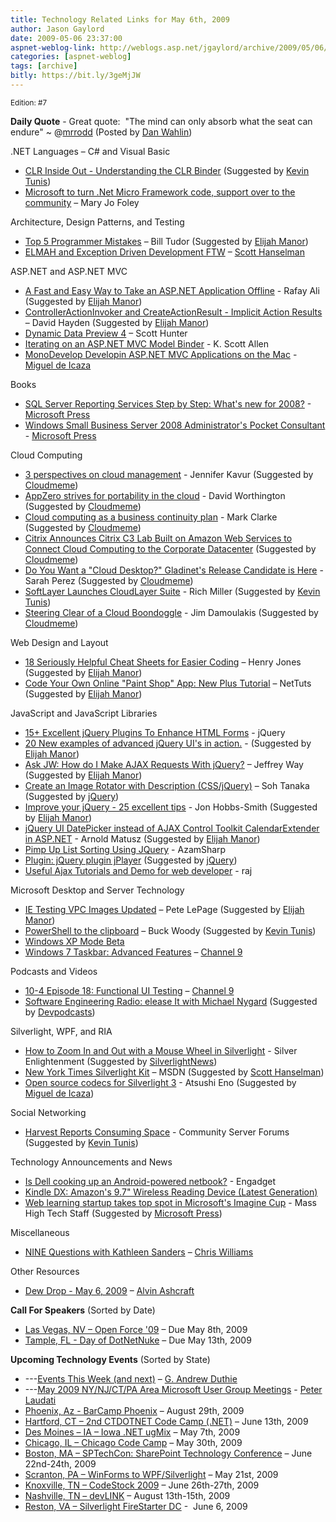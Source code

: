 ```yaml
---
title: Technology Related Links for May 6th, 2009
author: Jason Gaylord
date: 2009-05-06 23:37:00
aspnet-weblog-link: http://weblogs.asp.net/jgaylord/archive/2009/05/06/technology-related-links-for-may-6th-2009.aspx
categories: [aspnet-weblog]
tags: [archive]
bitly: https://bit.ly/3geMjJW
---
```


<small>Edition: #7</small>

**Daily Quote** - Great quote:  "The mind can only absorb what the seat can endure" ~ @[mrrodd](http://twitter.com/mrrodd) (Posted by [Dan Wahlin](http://twitter.com/DanWahlin))

.NET Languages – C# and Visual Basic

- [CLR Inside Out - Understanding the CLR Binder](http://blogs.msdn.com/clrteam/archive/2009/05/06/clr-inside-out-understanding-the-clr-binder.aspx) (Suggested by [Kevin Tunis](http://twitter.com/Tunis))
- [Microsoft to turn .Net Micro Framework code, support over to the community](http://blogs.zdnet.com/microsoft/?p=2701) – Mary Jo Foley

Architecture, Design Patterns, and Testing

- [Top 5 Programmer Mistakes](http://geekswithblogs.net/btudor/archive/2009/05/04/131811.aspx) – Bill Tudor (Suggested by [Elijah Manor](http://twitter.com/elijahmanor))
- [ELMAH and Exception Driven Development FTW](http://www.hanselman.com/blog/ELMAHAndExceptionDrivenDevelopmentFTW.aspx) – [Scott Hanselman](http://twitter.com/shanselman)

ASP.NET and ASP.NET MVC

- [A Fast and Easy Way to Take an ASP.NET Application Offline](http://www.devx.com/tips/Tip/41572?trk=DXRSS_DOTNET) - Rafay Ali (Suggested by [Elijah Manor](http://twitter.com/elijahmanor))
- [ControllerActionInvoker and CreateActionResult - Implicit Action Results](http://davidhayden.com/blog/dave/archive/2009/05/06/ControllerActionInvokerCreateActionResultImplicitActionResults.aspx) – David Hayden (Suggested by [Elijah Manor](http://twitter.com/elijahmanor))
- [Dynamic Data Preview 4](http://aspnet.codeplex.com/Release/ProjectReleases.aspx?ReleaseId=27026) – Scott Hunter
- [Iterating on an ASP.NET MVC Model Binder](http://odetocode.com/Blogs/scott/archive/2009/05/05/12801.aspx) - K. Scott Allen
- [MonoDevelop Developin ASP.NET MVC Applications on the Mac](http://tirania.org/blog/archive/2009/May-05-1.html "http://tirania.org/blog/archive/2009/May-05-1.html") - [Miguel de Icaza](http://twitter.com/migueldeicaza)

Books

- [SQL Server Reporting Services Step by Step: What's new for 2008?](http://blogs.msdn.com/microsoft_press/archive/2009/05/06/sql-server-reporting-services-step-by-step-what-s-new-for-2008.aspx) - [Microsoft Press](http://twitter.com/MicrosoftPress)
- [Windows Small Business Server 2008 Administrator's Pocket Consultant](http://blogs.msdn.com/microsoft_press/archive/2009/05/06/now-available-windows-sbs-2008-administrator-s-pocket-consultant.aspx) - [Microsoft Press](http://twitter.com/MicrosoftPress)

Cloud Computing

- [3 perspectives on cloud management](http://www.itworldcanada.com/a/News/ad90f106-80eb-4e1a-b33a-68b722e79aae.html) - Jennifer Kavur (Suggested by [Cloudmeme](http://twitter.com/cloudmeme))
- [AppZero strives for portability in the cloud](http://www.sdtimes.com/APPZERO_STRIVES_FOR_PORTABILITY_IN_THE_CLOUD/About_APPZERO_and_CLOUDCOMPUTING/33458) - David Worthington (Suggested by [Cloudmeme](http://twitter.com/cloudmeme))
- [Cloud computing as a business continuity plan](http://www.tectonic.co.za/?p=4738) - Mark Clarke (Suggested by [Cloudmeme](http://twitter.com/cloudmeme))
- [Citrix Announces Citrix C3 Lab Built on Amazon Web Services to Connect Cloud Computing to the Corporate Datacenter](http://www.tradingmarkets.com/.site/news/Stock%20News/2311654/) (Suggested by [Cloudmeme](http://twitter.com/cloudmeme))
- [Do You Want a "Cloud Desktop?" Gladinet's Release Candidate is Here](http://www.readwriteweb.com/archives/do_you_want_a_cloud_desktop_gladinets_release_cand.php) - Sarah Perez (Suggested by [Cloudmeme](http://twitter.com/cloudmeme))
- [SoftLayer Launches CloudLayer Suite](http://www.datacenterknowledge.com/archives/2009/05/06/softlayer-launches-cloudlayer-suite/) - Rich Miller (Suggested by [Kevin Tunis](http://twitter.com/Tunis))
- [Steering Clear of a Cloud Boondoggle](http://www.ecommercetimes.com/story/Steering-Clear-of-a-Cloud-Boondoggle-66990.html?wlc=1241660215) - Jim Damoulakis (Suggested by [Cloudmeme](http://twitter.com/cloudmeme))

Web Design and Layout

- [18 Seriously Helpful Cheat Sheets for Easier Coding](http://webdesignledger.com/resources/18-seriously-helpful-cheat-sheets-for-easier-coding) – Henry Jones (Suggested by [Elijah Manor](http://twitter.com/elijahmanor))
- [Code Your Own Online "Paint Shop" App: New Plus Tutorial](http://net.tutsplus.com/articles/news/code-your-own-online-paintshop-app/) – NetTuts (Suggested by [Elijah Manor](http://twitter.com/elijahmanor))

JavaScript and JavaScript Libraries

- [15+ Excellent jQuery Plugins To Enhance HTML Forms](http://webdeveloperplus.com/jquery/15-excellent-jquery-plugins-to-enhance-html-forms/) - jQuery
- [20 New examples of advanced jQuery UI's in action.](http://blarnee.com/wp/20-new-examples-of-advanced-jquery-uis-in-action/) - (Suggested by [Elijah Manor](http://twitter.com/elijahmanor))
- [Ask JW: How do I Make AJAX Requests With jQuery?](http://blog.themeforest.net/screencasts/ask-jw-how-do-i-make-ajax-requests-with-jquery/) – Jeffrey Way (Suggested by [Elijah Manor](http://twitter.com/elijahmanor))
- [Create an Image Rotator with Description (CSS/jQuery)](http://designm.ag/tutorials/image-rotator-css-jquery/) – Soh Tanaka (Suggested by [jQuery](http://twitter.com/jquery))
- [Improve your jQuery - 25 excellent tips](http://www.tvidesign.co.uk/blog/improve-your-jquery-25-excellent-tips.aspx) - Jon Hobbs-Smith (Suggested by [Elijah Manor](http://twitter.com/elijahmanor))
- [jQuery UI DatePicker instead of AJAX Control Toolkit CalendarExtender in ASP.NET](http://blog.dreamlabsolutions.com/post/2009/05/04/jQuery-UI-DatePicker-instead-of-AJAX-Control-Toolkit-CalendarExtender-in-ASPNET.aspx) \- Arnold Matusz (Suggested by [Elijah Manor](http://twitter.com/elijahmanor))
- [Pimp Up List Sorting Using JQuery](http://highoncoding.com/Articles/513_Pimp_Up_List_Sorting_Using_JQuery.aspx) - AzamSharp
- [Plugin: jQuery plugin jPlayer](http://www.happyworm.com/jquery/jplayer/) (Suggested by [jQuery](http://twitter.com/jquery))
- [Useful Ajax Tutorials and Demo for web developer](http://www.dreamcss.com/2009/04/useful-ajax-tutorials-and-demo-for-web.html) - raj

Microsoft Desktop and Server Technology

- [IE Testing VPC Images Updated](http://blogs.msdn.com/ie/archive/2009/05/06/ie-testing-vpc-images-updated.aspx) – Pete LePage (Suggested by [Elijah Manor](http://twitter.com/elijahmanor))
- [PowerShell to the clipboard](http://blogs.msdn.com/buckwoody/archive/2009/05/06/powershell-to-the-clipboard.aspx) – Buck Woody (Suggested by [Kevin Tunis](http://twitter.com/Tunis))
- [Windows XP Mode Beta](http://www.microsoft.com/downloads/details.aspx?displaylang=en&FamilyID=0e8fa9b3-c236-4b77-be26-173f032f5159)
- [Windows 7 Taskbar: Advanced Features](http://channel9.msdn.com/posts/yochay/Windows-7-Taskbar-Advance-Topics/) – [Channel 9](http://twitter.com/ch9)

Podcasts and Videos

- [10-4 Episode 18: Functional UI Testing](http://channel9.msdn.com/shows/10-4/10-4-Episode-18-Functional-UI-Testing/) – [Channel 9](http://twitter.com/ch9)
- [Software Engineering Radio: elease It with Michael Nygard](http://www.developerfusion.com/media/12672/elease-it-with-michael-nygard/) (Suggested by [Devpodcasts](http://twitter.com/devpodcasts))

Silverlight, WPF, and RIA

- [How to Zoom In and Out with a Mouse Wheel in Silverlight](http://silverlightfoundry.blogspot.com/2009/04/how-to-zoom-in-and-out-with-mousewheel.html) - Silver Enlightenment (Suggested by [SilverlightNews](http://twitter.com/SilverlightNews))
- [New York Times Silverlight Kit](http://code.msdn.microsoft.com/NYTimesSilverlight) – MSDN (Suggested by [Scott Hanselman](http://twitter.com/shanselman))
- [Open source codecs for Silverlight 3](http://veritas-vos-liberabit.com/monogatari/2009/03/moonvorbis.html) - Atsushi Eno (Suggested by [Miguel de Icaza](http://twitter.com/migueldeicaza))

Social Networking

- [Harvest Reports Consuming Space](http://dev.communityserver.com/forums/p/506917/649218.aspx#649218) - Community Server Forums (Suggested by [Kevin Tunis](http://twitter.com/Tunis))

Technology Announcements and News

- [Is Dell cooking up an Android-powered netbook?](http://www.engadget.com/2009/05/06/is-dell-cooking-up-an-android-powered-netbook/) - Engadget
- [Kindle DX: Amazon's 9.7" Wireless Reading Device (Latest Generation)](http://www.amazon.com/Kindle-DX-Amazons-Wireless-Generation/dp/B0015TCML0/ref=sr_1_1?ie=UTF8&s=electronics&qid=1241620598&sr=8-1)
- [Web learning startup takes top spot in Microsoft's Imagine Cup](http://www.masshightech.com/stories/2009/05/04/daily22-Web-learning-startup-takes-top-spot-in-Microsofts-Imagine-Cup.html) - Mass High Tech Staff (Suggested by [Microsoft Press](http://twitter.com/MicrosoftPress))

Miscellaneous

- [NINE Questions with Kathleen Sanders](http://www.ninequestions.net/archive/2009/05/06/nine-questions-with-kathleen-sanders.aspx) – [Chris Williams](http://twitter.com/chrisgwilliams)

Other Resources

- [Dew Drop - May 6, 2009](http://www.alvinashcraft.com/2009/05/06/dew-drop-may-6-2009/) – [Alvin Ashcraft](http://twitter.com/alvinashcraft)

**Call For Speakers** (Sorted by Date)

- [Las Vegas, NV – Open Force '09](http://openforce08.com/Home/tabid/55/Default.aspx) – Due May 8th, 2009
- [Tample, FL - Day of DotNetNuke](http://dayofdnn.com/Speakers/tabid/215/Default.aspx) – Due May 13th, 2009

**Upcoming Technology Events** (Sorted by State)

- \---[Events This Week (and next)](http://blogs.msdn.com/gduthie/archive/2009/05/04/events-this-week-may-4th-2009.aspx) – [G. Andrew Duthie](http://twitter.com/devhammer)
- \---[May 2009 NY/NJ/CT/PA Area Microsoft User Group Meetings](http://blogs.msdn.com/peterlau/archive/2009/05/05/may-2009-area-user-group-meetings.aspx) - [Peter Laudati](http://twitter.com/jrzyshr) 
- [Phoenix, Az - BarCamp Phoenix](http://barcamp.org/BarCampPhoenix) – August 29th, 2009
- [Hartford, CT – 2nd CTDOTNET Code Camp (.NET)](http://ctdotnet.org/codecamp2.aspx) – June 13th, 2009
- [Des Moines – IA – Iowa .NET ugMix](http://iadnug.org/) – May 7th, 2009
- [Chicago, IL – Chicago Code Camp](http://chicagocodecamp-blogs.eventbrite.com/) – May 30th, 2009
- [Boston, MA – SPTechCon: SharePoint Technology Conference](http://www.sptechcon.com/) – June 22nd-24th, 2009
- [Scranton, PA – WinForms to WPF/Silverlight](http://dotnetvalley.com/events/eventdetails.aspx?eventid=80) – May 21st, 2009
- [Knoxville, TN – CodeStock 2009](http://www.codestock.org/) – June 26th-27th, 2009
- [Nashville, TN – devLINK](http://devlink.net/) – August 13th-15th, 2009
- [Reston, VA – Silverlight FireStarter DC](http://franksworld.com/blog/archive/2009/05/06/11482.aspx) -  June 6, 2009